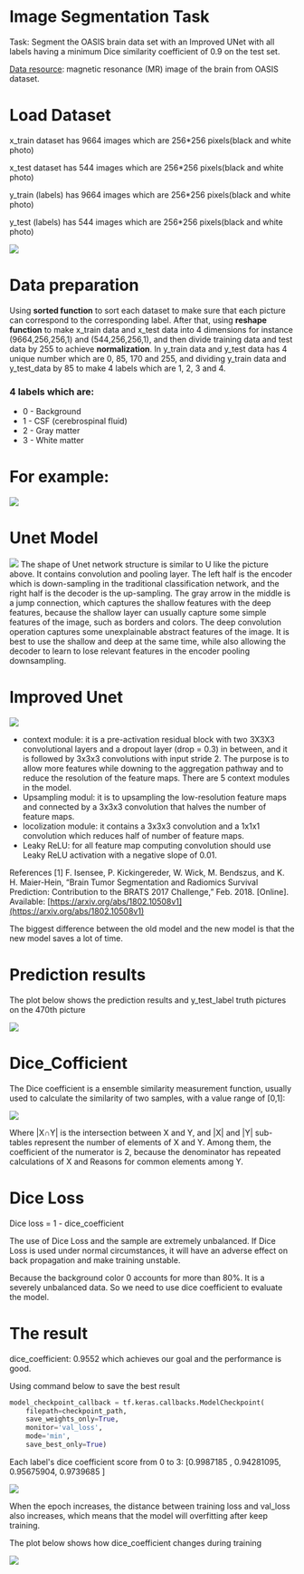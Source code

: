 # Image Segmentation Task
Task: Segment the OASIS brain data set with an Improved UNet with all labels having a minimum Dice similarity coefficient of 0.9 on the test set.

[Data resource](https://cloudstor.aarnet.edu.au/plus/s/n5aZ4XX1WBKp6HZ): magnetic resonance (MR) image of the brain from OASIS dataset.

# Load Dataset
x_train dataset has 9664 images which are 256*256 pixels(black and white photo)

x_test dataset has 544 images which are 256*256 pixels(black and white photo)

y_train (labels) has 9664 images which are 256*256 pixels(black and white photo)

y_test (labels) has 544 images which are 256*256 pixels(black and white photo)

![](images/example.png)

# Data preparation

 Using **sorted function** to sort each dataset to make sure that each picture can correspond to the corresponding label. After that, using **reshape function** to make x_train data and x_test data into 4 dimensions for instance (9664,256,256,1) and (544,256,256,1), and then divide training data and test data by 255 to achieve **normalization**. In y_train data and y_test data has 4 unique number which are 0, 85, 170 and 255, and dividing y_train data and y_test_data by 85 to make 4 labels which are 1, 2, 3 and 4.


### 4 labels which are:
* 0 - Background
* 1 - CSF (cerebrospinal fluid)
* 2 - Gray matter
* 3 - White matter

# For example:
![](images/labels.png)

# Unet Model
![](images/UNET.jpg)
The shape of Unet network structure is similar to U like the picture above. It contains convolution and pooling layer. The left half is the encoder which is down-sampling in the traditional classification network, and the right half is the decoder is the up-sampling. The gray arrow in the middle is a jump connection, which captures the shallow features with the deep features, because the shallow layer can usually capture some simple features of the image, such as borders and colors. The deep convolution operation captures some unexplainable abstract features of the image. It is best to use the shallow and deep at the same time, while also allowing the decoder to learn to lose relevant features in the encoder pooling downsampling.

# Improved Unet
![](images/unet.png)
* context module: it is a pre-activation residual block with two 3X3X3 convolutional layers and a dropout layer (drop = 0.3) in between, and it is followed by 3x3x3 convolutions with input stride 2. The purpose is to allow more features while downing to the aggregation pathway and to reduce the
resolution of the feature maps. There are 5 context modules in the model.
* Upsampling modul: it is to upsampling the low-resolution feature maps and connected by a 3x3x3 convolution that halves the number of feature
maps.
*  locolization module: it contains a 3x3x3 convolution and a 1x1x1 convolution which reduces half of number of feature maps.
* Leaky ReLU: for all feature map computing convolution should use Leaky ReLU activation with a negative slope of 0.01.

References
[1] F. Isensee, P. Kickingereder, W. Wick, M. Bendszus, and K. H. Maier-Hein, “Brain Tumor Segmentation and
Radiomics Survival Prediction: Contribution to the BRATS 2017 Challenge,” Feb. 2018. [Online]. Available:
[https://arxiv.org/abs/1802.10508v1](https://arxiv.org/abs/1802.10508v1)

The biggest difference between the old model and the new model is that the new model saves a lot of time.


# Prediction results
The plot below shows the prediction results and y_test_label truth pictures on the 470th picture

![](images/prediction.png)

# Dice_Cofficient
The Dice coefficient is a ensemble similarity measurement function, usually used to calculate the similarity of two samples, with a value range of [0,1]:

![](images/dice.png)

Where |X∩Y| is the intersection between X and Y, and |X| and |Y| sub-tables represent the number of elements of X and Y. Among them, the coefficient of the numerator is 2, because the denominator has repeated calculations of X and Reasons for common elements among Y.
# Dice Loss
Dice loss = 1 - dice_coefficient

The use of Dice Loss and the sample are extremely unbalanced. If Dice Loss is used under normal circumstances, it will have an adverse effect on back propagation and make training unstable.

Because the background color 0 accounts for more than 80%. It is a severely unbalanced data. So we need to use dice coefficient to evaluate the model.

# The result

dice_coefficient: 0.9552 which achieves our goal and the performance is good.

Using command below to save the best result
```python
model_checkpoint_callback = tf.keras.callbacks.ModelCheckpoint(
    filepath=checkpoint_path,
    save_weights_only=True,
    monitor='val_loss',
    mode='min',
    save_best_only=True)
```

Each label's dice coefficient score from 0 to 3:
[0.9987185 , 0.94281095, 0.95675904, 0.9739685 ]

![](images/loss.png)

When the epoch increases, the distance between training loss and val_loss also increases, which means that the model will overfitting after keep training.

The plot below shows how dice_coefficient changes during training

![](images/coefficient.png)


